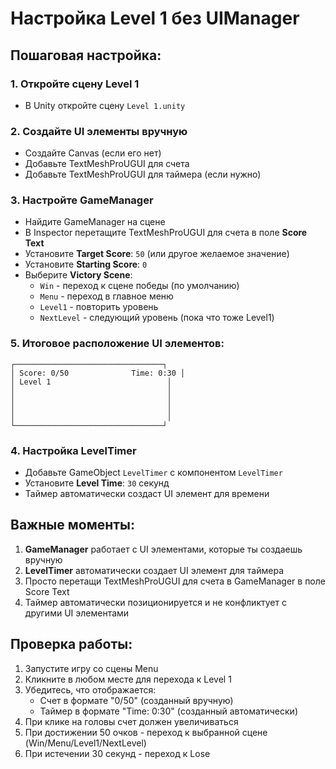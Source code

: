 # Настройка Level 1 без UIManager

## Пошаговая настройка:

### 1. Откройте сцену Level 1
- В Unity откройте сцену `Level 1.unity`

### 2. Создайте UI элементы вручную
- Создайте Canvas (если его нет)
- Добавьте TextMeshProUGUI для счета
- Добавьте TextMeshProUGUI для таймера (если нужно)

### 3. Настройте GameManager
- Найдите GameManager на сцене
- В Inspector перетащите TextMeshProUGUI для счета в поле **Score Text**
- Установите **Target Score**: `50` (или другое желаемое значение)
- Установите **Starting Score**: `0`
- Выберите **Victory Scene**:
  - `Win` - переход к сцене победы (по умолчанию)
  - `Menu` - переход в главное меню
  - `Level1` - повторить уровень
  - `NextLevel` - следующий уровень (пока что тоже Level1)

### 5. Итоговое расположение UI элементов:
```
┌─────────────────────────────────┐
│ Score: 0/50              Time: 0:30 │
│ Level 1                          │
│                                  │
│                                  │
│                                  │
│                                  │
└─────────────────────────────────┘
```

### 4. Настройка LevelTimer
- Добавьте GameObject `LevelTimer` с компонентом `LevelTimer`
- Установите **Level Time**: `30` секунд
- Таймер автоматически создаст UI элемент для времени

## Важные моменты:

1. **GameManager** работает с UI элементами, которые ты создаешь вручную
2. **LevelTimer** автоматически создает UI элемент для таймера
3. Просто перетащи TextMeshProUGUI для счета в GameManager в поле Score Text
4. Таймер автоматически позиционируется и не конфликтует с другими UI элементами

## Проверка работы:

1. Запустите игру со сцены Menu
2. Кликните в любом месте для перехода к Level 1
3. Убедитесь, что отображается:
   - Счет в формате "0/50" (созданный вручную)
   - Таймер в формате "Time: 0:30" (созданный автоматически)
4. При клике на головы счет должен увеличиваться
5. При достижении 50 очков - переход к выбранной сцене (Win/Menu/Level1/NextLevel)
6. При истечении 30 секунд - переход к Lose 